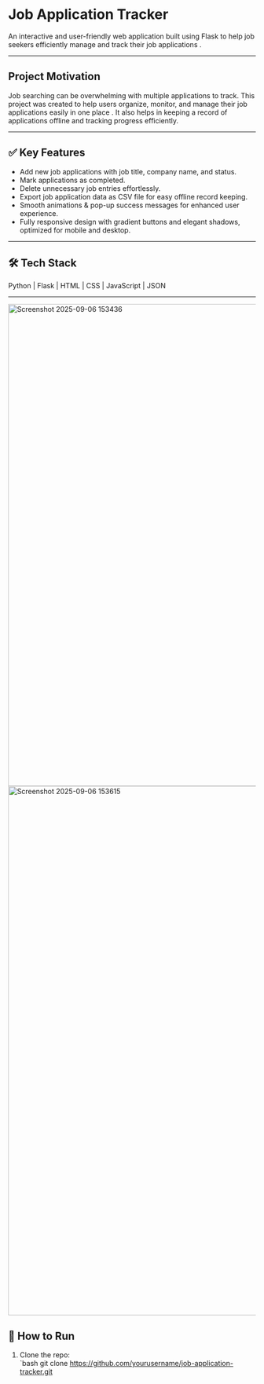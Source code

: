 # Job Application Tracker

An interactive and user-friendly web application built using Flask to help job seekers efficiently manage and track their job applications .

---

##  Project Motivation
Job searching can be overwhelming with multiple applications to track. This project was created to help users organize, monitor, and manage their job applications easily in one place . It also helps in keeping a record of applications offline and tracking progress efficiently.

---

## ✅ Key Features
- Add new job applications with job title, company name, and status.  
- Mark applications as completed.  
- Delete unnecessary job entries effortlessly.  
- Export job application data as CSV file for easy offline record keeping. 
- Smooth animations & pop-up success messages for enhanced user experience.  
- Fully responsive design with gradient buttons and elegant shadows, optimized for mobile and desktop.

---

## 🛠️ Tech Stack
Python | Flask | HTML | CSS | JavaScript | JSON  

---
<img width="1910" height="982" alt="Screenshot 2025-09-06 153436" src="https://github.com/user-attachments/assets/71512935-72bb-4078-8417-ba3fad362be0" />
<img width="1918" height="1078" alt="Screenshot 2025-09-06 153615" src="https://github.com/user-attachments/assets/c8a165c5-ea75-4661-b6bb-3d4a0037c591" />



## 🚀 How to Run
1. Clone the repo:  
   `bash
   git clone https://github.com/yourusername/job-application-tracker.git

   

